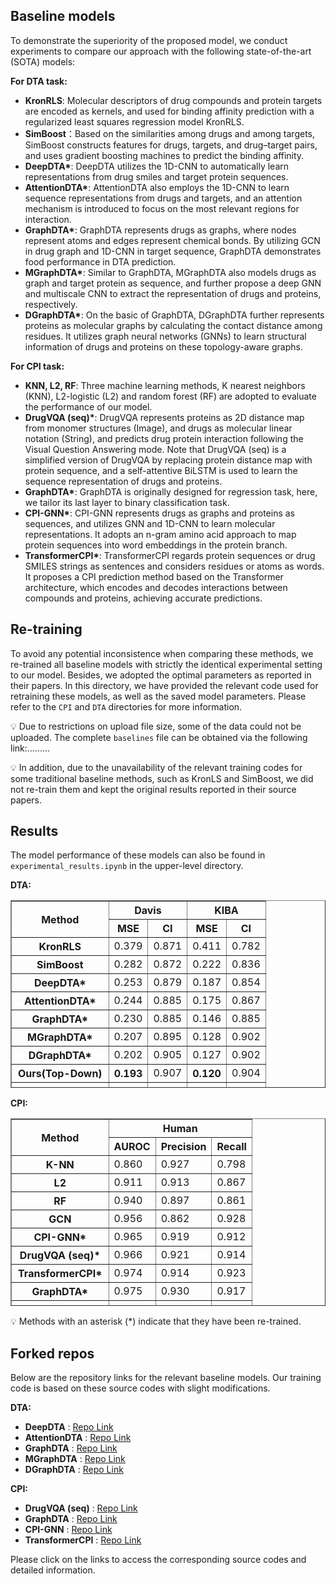 ## Baseline models
To demonstrate the superiority of the proposed model, we conduct experiments to compare our approach with the following state-of-the-art (SOTA) models:

**For DTA task:**
- **KronRLS**: Molecular descriptors of drug compounds and protein targets are encoded as kernels, and used for binding affinity prediction with a regularized least squares regression model KronRLS.
- **SimBoost**：Based on the similarities among drugs and among targets, SimBoost constructs features for drugs, targets, and drug–target pairs, and uses gradient boosting machines to predict the binding affinity.
- **DeepDTA\***: DeepDTA utilizes the 1D-CNN to automatically learn representations from drug smiles and target protein sequences.
- **AttentionDTA\***: AttentionDTA also employs the 1D-CNN to learn sequence representations from drugs and targets, and an attention mechanism is introduced to focus on the most relevant regions for interaction.
- **GraphDTA\***: GraphDTA represents drugs as graphs, where nodes represent atoms and edges represent chemical bonds. By utilizing GCN in drug graph and 1D-CNN in target sequence, GraphDTA demonstrates food performance in DTA prediction.
- **MGraphDTA\***: Similar to GraphDTA, MGraphDTA also models drugs as graph and target protein as sequence, and further propose a deep GNN and multiscale CNN to extract the representation of drugs and proteins, respectively.
- **DGraphDTA\***: On the basic of GraphDTA, DGraphDTA further represents proteins as molecular graphs by calculating the contact distance among residues. It utilizes graph neural networks (GNNs) to learn structural information of drugs and proteins on these topology-aware graphs.

**For CPI task:**
- **KNN, L2, RF**: Three machine learning methods, K nearest neighbors (KNN), L2-logistic (L2) and random forest (RF) are adopted to evaluate the performance of our model.
- **DrugVQA (seq)\***: DrugVQA represents proteins as 2D distance map from monomer structures (Image), and drugs as molecular linear notation (String), and predicts drug protein interaction following the Visual Question Answering mode. Note that DrugVQA (seq) is a simplified version of DrugVQA by replacing protein distance map with protein sequence, and a self-attentive BiLSTM is used to learn the sequence representation of drugs and proteins.
- **GraphDTA\***: GraphDTA is originally designed for regression task, here, we tailor its last layer to binary classification task.
- **CPI-GNN\***: CPI-GNN represents drugs as graphs and proteins as sequences, and utilizes GNN and 1D-CNN to learn molecular representations. It adopts an n-gram amino acid approach to map protein sequences into word embeddings in the protein branch.
- **TransformerCPI\***: TransformerCPI regards protein sequences or drug SMILES strings as sentences and considers residues or atoms as words. It proposes a CPI prediction method based on the Transformer architecture, which encodes and decodes interactions between compounds and proteins, achieving accurate predictions.

## Re-training
To avoid any potential inconsistence when comparing these methods, we re-trained all baseline models with strictly the identical experimental setting to our model. Besides, we adopted the optimal parameters as reported in their papers. In this directory, we have provided the relevant code used for retraining these models, as well as the saved model parameters. Please refer to the `CPI` and `DTA` directories for more information.

💡 Due to restrictions on upload file size, some of the data could not be uploaded. The complete `baselines` file can be obtained via the following link:.........

💡 In addition, due to the unavailability of the relevant training codes for some traditional baseline methods, such as KronLS and SimBoost, we did not re-train them and kept the original results reported in their source papers.
## Results
The model performance of these models can also be found in `experimental_results.ipynb` in the upper-level directory.

**DTA:**
<table border= '1'  height='300px'>
    <tr>
        <th rowspan='2'>Method</th> <th colspan='2'>Davis</th> <th colspan='2'>KIBA</th>
    </tr>
    <tr>
        <th>MSE</th><th>CI</th><th>MSE</th><th>CI</th>
    </tr>
    <tr>
        <th>KronRLS</th><td>0.379</td><td>0.871</td><td>0.411</td><td>0.782</td>
    </tr>
    <tr>
        <th>SimBoost</th><td>0.282</td><td>0.872</td><td>0.222</td><td>0.836</td>
    </tr>
    <tr>
        <th>DeepDTA*</th><td>0.253</td><td>0.879</td><td>0.187</td><td>0.854</td>
    </tr>
    <tr>
        <th>AttentionDTA*</th><td>0.244</td><td>0.885</td><td>0.175</td><td>0.867</td>
    </tr>
    <tr>
        <th>GraphDTA*</th><td>0.230</td><td>0.885</td><td>0.146</td><td>0.885</td>
    </tr>
    <tr>
        <th>MGraphDTA*</th><td>0.207</td><td>0.895</td><td>0.128</td><td>0.902</td>
    </tr>
    <tr>
        <th>DGraphDTA*</th><td>0.202</td><td>0.905</td><td>0.127</td><td>0.902</td>
    </tr>
    <tr>
        <th>Ours(Top-Down)</th><th>0.193</th><td>0.907</td><th>0.120</th><td>0.904</td>
    </tr>
    <tr>
        <th>Ours(Bottom-Up)</th><td>0.191</td><th>0.906</th><td>0.121</td><th>0.904</th>
    </tr>
</table>

**CPI:**
<table border= '1'  height='300px'>
    <tr>
        <th rowspan='2'>Method</th> <th colspan='3'>Human</th>
    </tr>
    <tr>
        <th>AUROC</th><th>Precision</th><th>Recall</th>
    </tr>
    <tr>
        <th>K-NN</th><td>0.860</td><td>0.927</td><td>0.798</td>
    </tr>
    <tr>
        <th>L2</th><td>0.911</td><td>0.913</td><td>0.867</td>
    </tr>
    <tr>
        <th>RF</th><td>0.940</td><td>0.897</td><td>0.861</td>
    </tr>
    <tr>
        <th>GCN</th><td>0.956</td><td>0.862</td><td>0.928</td>
    </tr>
    <tr>
        <th>CPI-GNN*</th><td>0.965</td><td>0.919</td><td>0.912</td>
    </tr>
    <tr>
        <th>DrugVQA (seq)*</th><td>0.966</td><td>0.921</td><td>0.914</td>
    </tr>
    <tr>
        <th>TransformerCPI*</th><td>0.974</td><td>0.914</td><td>0.923</td>
    </tr>
    <tr>
        <th>GraphDTA*</th><td>0.975</td><td>0.930</td><td>0.917</td>
    </tr>
    <tr>
        <th>Ours(Top-Down)</th><th>0.988</th><td>0.945</td><th>0.952</th>
    </tr>
    <tr>
        <th>Ours(Bottom-Up)</th><td>0.986</td><th>0.947</th><td>0.947</td>
    </tr>
</table>

💡 Methods with an asterisk (*) indicate that they have been re-trained.


## Forked repos

Below are the repository links for the relevant baseline models. Our training code is based on these source codes with slight modifications.

**DTA:**
- **DeepDTA** : [Repo Link ](https://github.com/hkmztrk/DeepDTA)
- **AttentionDTA** : [Repo Link ](https://github.com/zhaoqichang/AttentionDTA_BIBM)
- **GraphDTA** : [Repo Link ](https://github.com/thinng/GraphDTA)
- **MGraphDTA** : [Repo Link ](https://github.com/guaguabujianle/MGraphDTA)
- **DGraphDTA** : [Repo Link ](https://github.com/595693085/DGraphDTA)

**CPI:**
- **DrugVQA (seq)** : [Repo Link ](https://github.com/prokia/drugVQA)
- **GraphDTA** : [Repo Link ](https://github.com/thinng/GraphDTA)
- **CPI-GNN** : [Repo Link ](https://github.com/masashitsubaki/CPI_prediction)
- **TransformerCPI** : [Repo Link ](https://github.com/lifanchen-simm/transformerCPI)

Please click on the links to access the corresponding source codes and detailed information.
